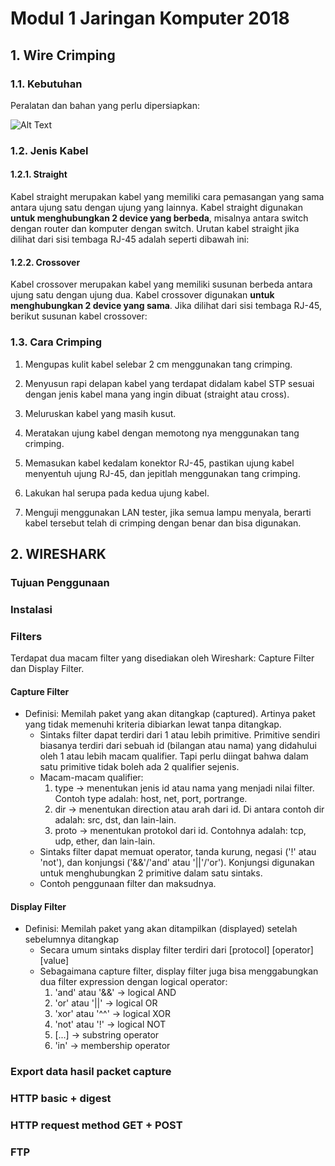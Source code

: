 # Modul 1 Jaringan Komputer 2018

## 1. Wire Crimping

### 1.1. Kebutuhan

Peralatan dan bahan yang perlu dipersiapkan:

![Alt Text](url)

### 1.2. Jenis Kabel

#### 1.2.1. Straight

Kabel straight merupakan kabel yang memiliki cara pemasangan yang sama antara ujung satu dengan ujung yang lainnya. Kabel straight digunakan __untuk menghubungkan 2 device yang berbeda__, misalnya antara switch dengan router dan komputer dengan switch. Urutan kabel straight jika dilihat dari sisi tembaga RJ-45 adalah seperti dibawah ini:

#### 1.2.2. Crossover

Kabel crossover merupakan kabel yang memiliki susunan berbeda antara ujung satu dengan ujung dua. Kabel crossover digunakan __untuk menghubungkan 2 device yang sama__. Jika dilihat dari sisi tembaga RJ-45, berikut susunan kabel crossover:

### 1.3. Cara Crimping

1. Mengupas kulit kabel selebar 2 cm menggunakan tang crimping.

2. Menyusun rapi delapan kabel yang terdapat didalam kabel STP sesuai dengan jenis kabel mana yang ingin dibuat (straight atau cross).

3. Meluruskan kabel yang masih kusut.

4. Meratakan ujung kabel dengan memotong nya menggunakan tang crimping.

5. Memasukan kabel kedalam konektor RJ-45, pastikan ujung kabel menyentuh ujung RJ-45, dan jepitlah menggunakan tang crimping.

6. Lakukan hal serupa pada kedua ujung kabel.

7. Menguji menggunakan LAN tester, jika semua lampu menyala, berarti kabel tersebut telah di crimping dengan benar dan bisa digunakan.


## 2. WIRESHARK

### Tujuan Penggunaan

### Instalasi

### Filters

Terdapat dua macam filter yang disediakan oleh Wireshark: Capture Filter dan Display Filter.

#### Capture Filter

- Definisi: Memilah paket yang akan ditangkap (captured). Artinya paket yang tidak memenuhi kriteria dibiarkan lewat tanpa ditangkap.
	- Sintaks filter dapat terdiri dari 1 atau lebih primitive. Primitive sendiri biasanya terdiri dari sebuah id (bilangan atau nama) yang didahului oleh 1 atau lebih macam qualifier. Tapi perlu diingat bahwa dalam satu primitive tidak boleh ada 2 qualifier sejenis.
	- Macam-macam qualifier:
		1. type		-> menentukan jenis id atau nama yang menjadi nilai filter. Contoh type adalah: host, net, port, portrange.
		2. dir		-> menentukan direction atau arah dari id. Di antara contoh dir adalah: src, dst, dan lain-lain.
		3. proto	-> menentukan protokol dari id. Contohnya adalah: tcp, udp, ether, dan lain-lain.
	- Sintaks filter dapat memuat operator, tanda kurung, negasi ('!' atau 'not'), dan konjungsi ('&&'/'and' atau '||'/'or'). Konjungsi digunakan untuk menghubungkan 2 primitive dalam satu sintaks.
	- Contoh penggunaan filter dan maksudnya.

#### Display Filter

- Definisi: Memilah paket yang akan ditampilkan (displayed) setelah sebelumnya ditangkap
	- Secara umum sintaks display filter terdiri dari [protocol] [operator] [value]
	- Sebagaimana capture filter, display filter juga bisa menggabungkan dua filter expression dengan logical operator:
		1. 'and' atau '&&'	-> logical AND
		2. 'or' atau '||'	-> logical OR
		3. 'xor' atau '^^'	-> logical XOR
		4. 'not' atau '!'	-> logical NOT
		5. [...]		-> substring operator
		6. 'in'			-> membership operator
	
### Export data hasil packet capture

### HTTP basic + digest

### HTTP request method GET + POST

### FTP
